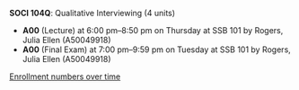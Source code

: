 **SOCI 104Q**: Qualitative Interviewing (4 units)

- **A00** (Lecture) at 6:00 pm–8:50 pm on Thursday at SSB 101 by Rogers, Julia Ellen (A50049918)
- **A00** (Final Exam) at 7:00 pm–9:59 pm on Tuesday at SSB 101 by Rogers, Julia Ellen (A50049918)

[Enrollment numbers over time](./SOCI104Q.tsv)
